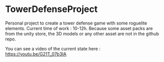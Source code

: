 # TowerDefenseProject

Personal project to create a tower defense game with some roguelite elements. Current time of work : 10-12h.
Because some asset packs are from the unity store, the 3D models or any other asset are not in the github repo.

You can see a video of the current state here : https://youtu.be/G21T_07b3IA
